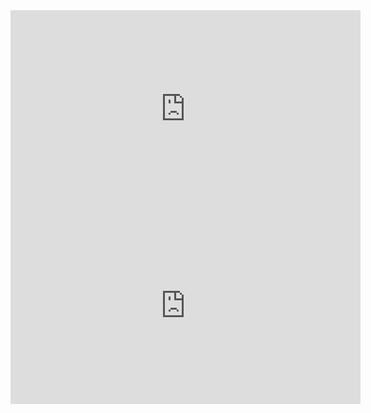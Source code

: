 
<!-- ============        already done        ============ -->
<!-- ============        already done        ============ -->
<!-- coffee youtube embed link -->

<iframe width="560" height="315" src="https://www.youtube.com/embed/C-eWRbE9aE8?si=2LwrBrT75c_C9YKQ" title="YouTube video player" frameborder="0" allow="accelerometer; autoplay; clipboard-write; encrypted-media; gyroscope; picture-in-picture; web-share" referrerpolicy="strict-origin-when-cross-origin" allowfullscreen></iframe>

<!-- blockchain youtube embed link -->

<iframe width="560" height="315" src="https://www.youtube.com/embed/dZ3_Uw5H8zc?si=foEBenLoV0XPZ119" title="YouTube video player" frameborder="0" allow="accelerometer; autoplay; clipboard-write; encrypted-media; gyroscope; picture-in-picture; web-share" referrerpolicy="strict-origin-when-cross-origin" allowfullscreen></iframe>

<!-- ============        already done        ============ -->
<!-- ============        already done        ============ -->